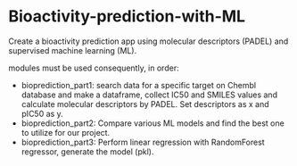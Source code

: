 # Bioactivity-prediction-with-ML
Create a bioactivity prediction app using molecular descriptors (PADEL) and supervised machine learning (ML).

modules must be used consequently, in order:
- bioprediction_part1: search data for a specific target on Chembl database and make a dataframe, collect IC50 and SMILES values and calculate molecular descriptors by PADEL. Set descriptors as x and pIC50 as y.
- bioprediction_part2: Compare various ML models and find the best one to utilize for our project.
- bioprediction_part3: Perform linear regression with RandomForest regressor, generate the model (pkl).


